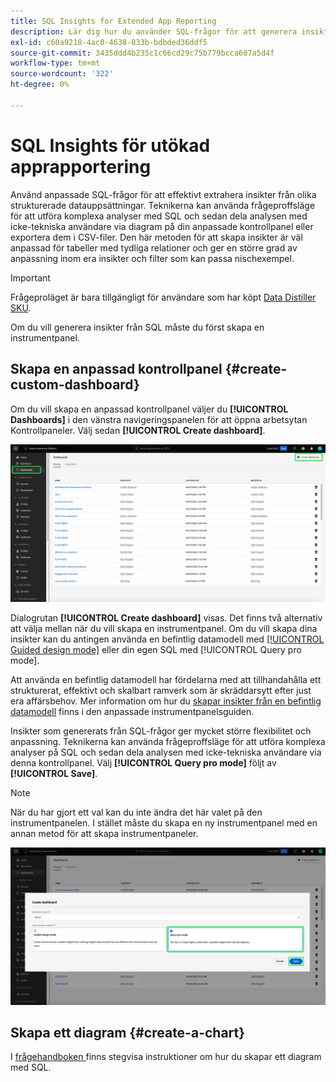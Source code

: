 ```yaml
---
title: SQL Insights for Extended App Reporting
description: Lär dig hur du använder SQL-frågor för att generera insikter för dina anpassade instrumentpaneler.
exl-id: c60a9218-4ac0-4638-833b-bdbded36ddf5
source-git-commit: 3435ddd4b235c1c66cd29c75b779bcca607a5d4f
workflow-type: tm+mt
source-wordcount: '322'
ht-degree: 0%

---
```


# SQL Insights för utökad apprapportering

Använd anpassade SQL-frågor för att effektivt extrahera insikter från olika strukturerade datauppsättningar. Teknikerna kan använda frågeproffsläge för att utföra komplexa analyser med SQL och sedan dela analysen med icke-tekniska användare via diagram på din anpassade kontrollpanel eller exportera dem i CSV-filer. Den här metoden för att skapa insikter är väl anpassad för tabeller med tydliga relationer och ger en större grad av anpassning inom era insikter och filter som kan passa nischexempel.

>[!IMPORTANT]
>
>Frågeproläget är bara tillgängligt för användare som har köpt [Data Distiller SKU](../../../query-service/data-distiller/overview.md).

Om du vill generera insikter från SQL måste du först skapa en instrumentpanel.

## Skapa en anpassad kontrollpanel {#create-custom-dashboard}

Om du vill skapa en anpassad kontrollpanel väljer du **[!UICONTROL Dashboards]** i den vänstra navigeringspanelen för att öppna arbetsytan Kontrollpaneler. Välj sedan **[!UICONTROL Create dashboard]**.

![Kontrollpanelens lager med kontrollpanelen Skapa är markerat.](../../images/sql-insights/create-dashboard.png)

Dialogrutan **[!UICONTROL Create dashboard]** visas. Det finns två alternativ att välja mellan när du vill skapa en instrumentpanel. Om du vill skapa dina insikter kan du antingen använda en befintlig datamodell med [[!UICONTROL Guided design mode]](../../user-defined-dashboards.md) eller din egen SQL med [!UICONTROL Query pro mode].

<!-- Maybe reference Guided design mode in other places on UDD doc. -->

Att använda en befintlig datamodell har fördelarna med att tillhandahålla ett strukturerat, effektivt och skalbart ramverk som är skräddarsytt efter just era affärsbehov. Mer information om hur du [skapar insikter från en befintlig datamodell](../../user-defined-dashboards.md#create-widget) finns i den anpassade instrumentpanelsguiden.

Insikter som genererats från SQL-frågor ger mycket större flexibilitet och anpassning. Teknikerna kan använda frågeproffsläge för att utföra komplexa analyser på SQL och sedan dela analysen med icke-tekniska användare via denna kontrollpanel. Välj **[!UICONTROL Query pro mode]** följt av **[!UICONTROL Save]**.

>[!NOTE]
>
>När du har gjort ett val kan du inte ändra det här valet på den instrumentpanelen. I stället måste du skapa en ny instrumentpanel med en annan metod för att skapa instrumentpaneler.

![Dialogrutan [!UICONTROL Create dashboard] med Query Pro-läge och Spara markerat.](../../images/sql-insights/query-pro-mode.png)

## Skapa ett diagram {#create-a-chart}

I [frågehandboken ](../query-pro-mode/overview.md) finns stegvisa instruktioner om hur du skapar ett diagram med SQL.
